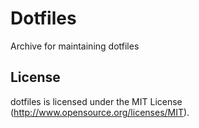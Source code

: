 Dotfiles
======================

Archive for maintaining dotfiles

License
-------

dotfiles is licensed under the MIT License (http://www.opensource.org/licenses/MIT).
